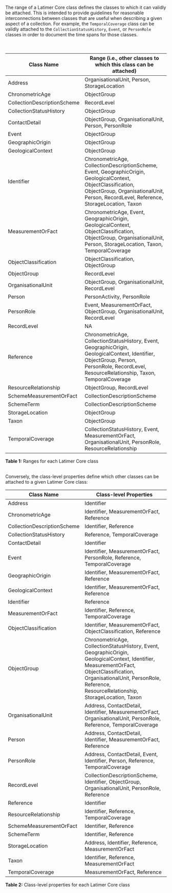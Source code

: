 The range of a Latimer Core class defines the classes to which it can validly be attached. This is intended to provide guidelines for reasonable interconnections between classes that are useful when describing a given aspect of a collection. For example, the `TemporalCoverage` class can be validly attached to the `CollectionStatusHistory`, `Event`, or `PersonRole` classes in order to document the time spans for those classes.  
<br/><br/>

Class Name | Range (i.e., other classes to which this class can be attached)
-- | --
Address | OrganisationalUnit, Person, StorageLocation
ChronometricAge | ObjectGroup
CollectionDescriptionScheme | RecordLevel
CollectionStatusHistory | ObjectGroup
ContactDetail | ObjectGroup, OrganisationalUnit, Person, PersonRole
Event | ObjectGroup
GeographicOrigin | ObjectGroup
GeologicalContext | ObjectGroup
Identifier | ChronometricAge, CollectionDescriptionScheme, Event, GeographicOrigin, GeologicalContext, ObjectClassification, ObjectGroup, OrganisationalUnit, Person, RecordLevel, Reference, StorageLocation, Taxon
MeasurementOrFact | ChronometricAge, Event, GeographicOrigin, GeologicalContext, ObjectClassification, ObjectGroup, OrganisationalUnit, Person, StorageLocation, Taxon, TemporalCoverage
ObjectClassification | ObjectClassification, ObjectGroup
ObjectGroup | RecordLevel
OrganisationalUnit | ObjectGroup, OrganisationalUnit, RecordLevel
Person | PersonActivity, PersonRole
PersonRole | Event, MeasurementOrFact, ObjectGroup, OrganisationalUnit, RecordLevel
RecordLevel | NA
Reference | ChronometricAge, CollectionStatusHistory, Event, GeographicOrigin, GeologicalContext, Identifier, ObjectGroup, Person, PersonRole, RecordLevel, ResourceRelationship, Taxon, TemporalCoverage
ResourceRelationship | ObjectGroup, RecordLevel
SchemeMeasurementOrFact | CollectionDescriptionScheme
SchemeTerm | CollectionDescriptionScheme
StorageLocation | ObjectGroup
Taxon | ObjectGroup
TemporalCoverage | CollectionStatusHistory, Event, MeasurementOrFact, OrganisationalUnit, PersonRole, ResourceRelationship

**Table 1:** Ranges for each Latimer Core class
<br/><br/>

Conversely, the class-level properties define which other classes can be attached to a given Latimer Core class:

Class Name | Class-level Properties
-- | --
Address | Identifier
ChronometricAge | Identifier, MeasurementOrFact, Reference
CollectionDescriptionScheme | Identifier, Reference
CollectionStatusHistory | Reference, TemporalCoverage
ContactDetail | Identifier
Event | Identifier, MeasurementOrFact, PersonRole, Reference, TemporalCoverage
GeographicOrigin | Identifier, MeasurementOrFact, Reference
GeologicalContext | Identifier, MeasurementOrFact, Reference
Identifier | Reference
MeasurementOrFact | Identifier, Reference, TemporalCoverage
ObjectClassification | Identifier, MeasurementOrFact, ObjectClassification, Reference
ObjectGroup | ChronometricAge, CollectionStatusHistory, Event, GeographicOrigin, GeologicalContext, Identifier, MeasurementOrFact, ObjectClassification, OrganisationalUnit, PersonRole, Reference, ResourceRelationship, StorageLocation, Taxon
OrganisationalUnit | Address, ContactDetail, Identifier, MeasurementOrFact, OrganisationalUnit, PersonRole, Reference, TemporalCoverage
Person | Address, ContactDetail, Identifier, MeasurementOrFact, Reference
PersonRole | Address, ContactDetail, Event, Identifier, Person, Reference, TemporalCoverage
RecordLevel | CollectionDescriptionScheme, Identifier, ObjectGroup, OrganisationalUnit, PersonRole, Reference
Reference | Identifier
ResourceRelationship | Identifier, Reference, TemporalCoverage
SchemeMeasurementOrFact | Identifier, Reference
SchemeTerm | Identifier, Reference
StorageLocation | Address, Identifier, Reference, MeasurementOrFact
Taxon | Identifier, Reference, MeasurementOrFact
TemporalCoverage | MeasurementOrFact, Reference

**Table 2:** Class-level properties for each Latimer Core class